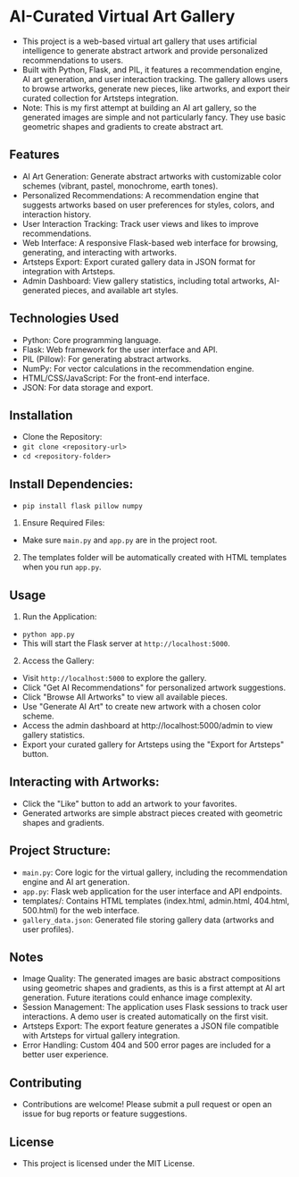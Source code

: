 # AI-Curated Virtual Art Gallery

- This project is a web-based virtual art gallery that uses artificial intelligence to generate abstract artwork and provide personalized recommendations to users.
- Built with Python, Flask, and PIL, it features a recommendation engine, AI art generation, and user interaction tracking. The gallery allows users to browse artworks, generate new pieces, like artworks, and export their curated collection for Artsteps integration.
- Note: This is my first attempt at building an AI art gallery, so the generated images are simple and not particularly fancy. They use basic geometric shapes and gradients to create abstract art.

## Features
- AI Art Generation: Generate abstract artworks with customizable color schemes (vibrant, pastel, monochrome, earth tones).
- Personalized Recommendations: A recommendation engine that suggests artworks based on user preferences for styles, colors, and interaction history.
- User Interaction Tracking: Track user views and likes to improve recommendations.
- Web Interface: A responsive Flask-based web interface for browsing, generating, and interacting with artworks.
- Artsteps Export: Export curated gallery data in JSON format for integration with Artsteps.
- Admin Dashboard: View gallery statistics, including total artworks, AI-generated pieces, and available art styles.

## Technologies Used
- Python: Core programming language.
- Flask: Web framework for the user interface and API.
- PIL (Pillow): For generating abstract artworks.
- NumPy: For vector calculations in the recommendation engine.
- HTML/CSS/JavaScript: For the front-end interface.
- JSON: For data storage and export.

## Installation
- Clone the Repository:
- `git clone <repository-url>`
- `cd <repository-folder>`

## Install Dependencies:
- `pip install flask pillow numpy`
1. Ensure Required Files:
- Make sure `main.py` and `app.py` are in the project root.
2. The templates folder will be automatically created with HTML templates when you run `app.py`.

## Usage
1. Run the Application:
- `python app.py`
- This will start the Flask server at `http://localhost:5000`.
2. Access the Gallery:
- Visit `http://localhost:5000` to explore the gallery.
- Click "Get AI Recommendations" for personalized artwork suggestions.
- Click "Browse All Artworks" to view all available pieces.
- Use "Generate AI Art" to create new artwork with a chosen color scheme.
- Access the admin dashboard at http://localhost:5000/admin to view gallery statistics.
- Export your curated gallery for Artsteps using the "Export for Artsteps" button.


## Interacting with Artworks:
- Click the "Like" button to add an artwork to your favorites.
- Generated artworks are simple abstract pieces created with geometric shapes and gradients.


## Project Structure: 
- `main.py`: Core logic for the virtual gallery, including the recommendation engine and AI art generation.
- `app.py`: Flask web application for the user interface and API endpoints.
- templates/: Contains HTML templates (index.html, admin.html, 404.html, 500.html) for the web interface.
- `gallery_data.json`: Generated file storing gallery data (artworks and user profiles).

## Notes
- Image Quality: The generated images are basic abstract compositions using geometric shapes and gradients, as this is a first attempt at AI art generation. Future iterations could enhance image complexity.
- Session Management: The application uses Flask sessions to track user interactions. A demo user is created automatically on the first visit.
- Artsteps Export: The export feature generates a JSON file compatible with Artsteps for virtual gallery integration.
- Error Handling: Custom 404 and 500 error pages are included for a better user experience.


## Contributing
- Contributions are welcome! Please submit a pull request or open an issue for bug reports or feature suggestions.

## License
- This project is licensed under the MIT License.
